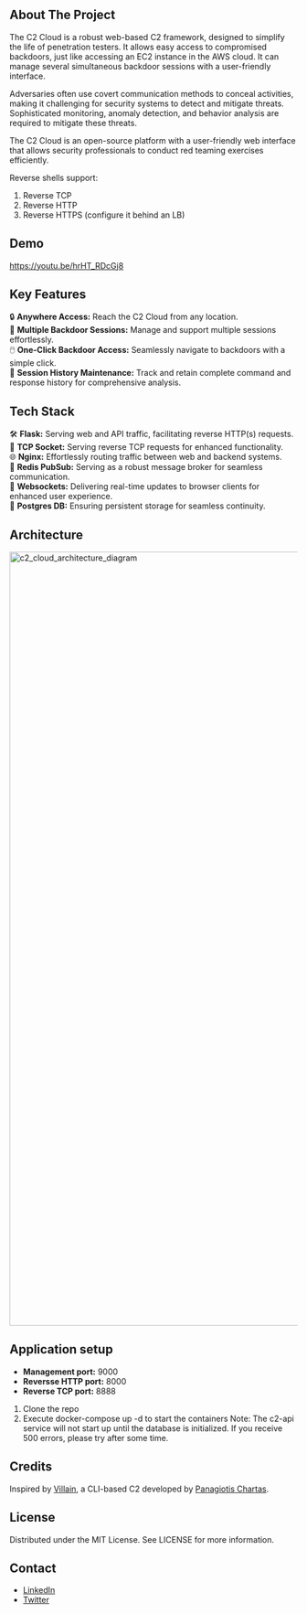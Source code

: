 ## About The Project

The C2 Cloud is a robust web-based C2 framework, designed to simplify the life of penetration testers. It allows easy access to compromised backdoors, just like accessing an EC2 instance in the AWS cloud. It can manage several simultaneous backdoor sessions with a user-friendly interface. 

Adversaries often use covert communication methods to conceal activities, making it challenging for security systems to detect and mitigate threats. Sophisticated monitoring, anomaly detection, and behavior analysis are required to mitigate these threats. 

The C2 Cloud is an open-source platform with a user-friendly web interface that allows security professionals to conduct red teaming exercises efficiently. 

Reverse shells support: 

1. Reverse TCP
2. Reverse HTTP
3. Reverse HTTPS (configure it behind an LB) 

## Demo 
https://youtu.be/hrHT_RDcGj8

## Key Features
🔒 **Anywhere Access:** Reach the C2 Cloud from any location. <br>
🔄 **Multiple Backdoor Sessions:** Manage and support multiple sessions effortlessly. <br>
🖱️ **One-Click Backdoor Access:** Seamlessly navigate to backdoors with a simple click. <br>
📜 **Session History Maintenance:** Track and retain complete command and response history for comprehensive analysis. <br>

## Tech Stack  
🛠️ **Flask:** Serving web and API traffic, facilitating reverse HTTP(s) requests. <br>
🔗 **TCP Socket:** Serving reverse TCP requests for enhanced functionality. <br>
🌐 **Nginx:** Effortlessly routing traffic between web and backend systems. <br>
📨 **Redis PubSub:** Serving as a robust message broker for seamless communication. <br>
🚀 **Websockets:** Delivering real-time updates to browser clients for enhanced user experience. <br>
💾 **Postgres DB:** Ensuring persistent storage for seamless continuity. <br>

## Architecture 
<img width="1354" alt="c2_cloud_architecture_diagram" src="https://github.com/govindasamyarun/c2-cloud/assets/69586504/8349b580-89de-44dd-b18a-aa67d52ba39d">

## Application setup

* **Management port:** 9000 <br>
* **Reversse HTTP port:** 8000 <br>
* **Reverse TCP port:** 8888 <br>

1. Clone the repo
2. Execute docker-compose up -d to start the containers
   Note: The c2-api service will not start up until the database is initialized. If you receive 500 errors, please try after some time. 

## Credits 
Inspired by [Villain](https://github.com/t3l3machus/Villain), a CLI-based C2 developed by [Panagiotis Chartas](https://github.com/t3l3machus).

## License

Distributed under the MIT License. See LICENSE for more information. 

## Contact

* [LinkedIn](https://www.linkedin.com/in/arungovindasamy/)
* [Twitter](https://twitter.com/ArunGovindasamy)
